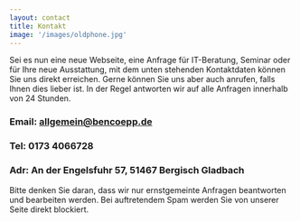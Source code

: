 ```yaml
---
layout: contact
title: Kontakt
image: '/images/oldphone.jpg'
---
```

Sei es nun eine neue Webseite, eine Anfrage für IT-Beratung, Seminar oder für Ihre neue Ausstattung, mit dem unten stehenden Kontaktdaten können Sie uns direkt erreichen. Gerne können Sie uns aber auch anrufen, falls Ihnen dies lieber ist. In der Regel antworten wir auf alle Anfragen innerhalb von 24 Stunden.

### Email: allgemein@bencoepp.de
### Tel: 0173 4066728
### Adr: An der Engelsfuhr 57, 51467 Bergisch Gladbach

Bitte denken Sie daran, dass wir nur ernstgemeinte Anfragen beantworten und bearbeiten werden. Bei auftretendem Spam werden Sie von unserer Seite direkt blockiert.